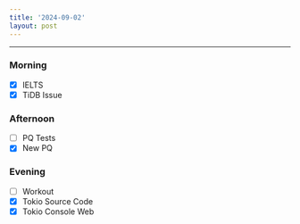 ```yaml
---
title: '2024-09-02'
layout: post
---
```


---

### Morning

- [x] IELTS
- [x] TiDB Issue

### Afternoon

- [ ] PQ Tests
- [x] New PQ

### Evening

- [ ] Workout
- [x] Tokio Source Code
- [x] Tokio Console Web
